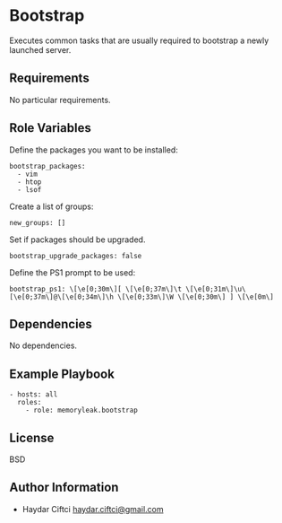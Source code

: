 Bootstrap
=========

Executes common tasks that are usually required to bootstrap a newly launched server.

Requirements
------------

No particular requirements.

Role Variables
--------------
Define the packages you want to be installed:

```
bootstrap_packages:
  - vim
  - htop
  - lsof
```
Create a list of groups:
```
new_groups: []
```

<!-- The list of users to be created:
```
users: []
``` -->

Set if packages should be upgraded.
```
bootstrap_upgrade_packages: false
```

Define the PS1 prompt to be used:
```
bootstrap_ps1: \[\e[0;30m\][ \[\e[0;37m\]\t \[\e[0;31m\]\u\[\e[0;37m\]@\[\e[0;34m\]\h \[\e[0;33m\]\W \[\e[0;30m\] ] \[\e[0m\]
```
Dependencies
------------

No dependencies.

Example Playbook
----------------
```
- hosts: all
  roles:
    - role: memoryleak.bootstrap
```
License
-------

BSD

Author Information
------------------

* Haydar Ciftci <haydar.ciftci@gmail.com>